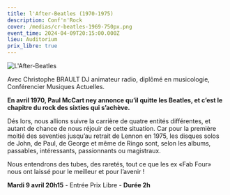 ```yaml
---
title: l'After-Beatles (1970-1975)
description: Conf'n'Rock
cover: /medias/cr-beatles-1969-750px.png
event_time: 2024-04-09T20:15:00.000Z
lieu: Auditorium
prix_libre: true
---
```

![L'After-Beatles](/medias/cr-beatles-1969-750px.png "Conf'n'Rock")

Avec Christophe BRAULT DJ animateur radio, diplômé en musicologie, Conférencier Musiques Actuelles.

**En avril 1970, Paul McCart ney annonce qu’il quitte les Beatles, et c’est le chapitre du rock des sixties qui s’achève.** 

Dés lors, nous allions suivre la carrière de quatre entités différentes, et autant de chance de nous réjouir de cette situation. Car pour la première moitié des seventies jusqu’au retrait de Lennon en 1975, les disques solos de John, de Paul, de George et même de Ringo sont, selon les albums, passables, intéressants, passionnants ou magistraux. 

Nous entendrons des tubes, des raretés, tout ce que les ex «Fab Four» nous ont laissé pour le meilleur et pour l’avenir !

**Mardi 9 avril 20h15** - Entrée Prix Libre - **Durée 2h**